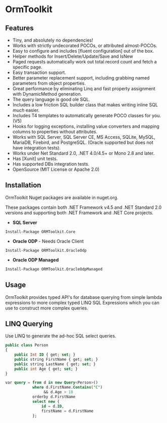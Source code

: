 # OrmToolkit

## Features

* Tiny, and absolutely no dependencies!
* Works with strictly undecorated POCOs, or attributed almost-POCOs.
* Easy to configure and includes [fluent configuration] out of the box.
* Helper methods for Insert/Delete/Update/Save and IsNew
* Paged requests automatically work out total record count and fetch a specific page.
* Easy transaction support.
* Better parameter replacement support, including grabbing named parameters from object properties.
* Great performance by eliminating Linq and fast property assignment with DynamicMethod generation.
* The query language is good ole SQL.
* Includes a low friction SQL builder class that makes writing inline SQL *much* easier.
* Includes T4 templates to automatically generate POCO classes for you. (V5)
* Hooks for logging exceptions, installing value converters and mapping columns to properties without attributes.
* Works with SQL Server, SQL Server CE, MS Access, SQLite, MySQL, MariaDB, Firebird, and PostgreSQL. (Oracle supported but does not have integration tests).
* Works under Net Standard 2.0, .NET 4.0/4.5+ or Mono 2.8 and later.
* Has [Xunit] unit tests.
* Has supported DBs integration tests.
* OpenSource (MIT License or Apache 2.0)

## Installation

OrmToolkit Nuget packages are available in nuget.org.

These packages contain both .NET Framework v4.5 and .NET Standard 2.0 versions and supporting both .NET Framework and .NET Core projects.

* **SQL Server**
```
Install-Package ORMToolkit.Core
```

* **Oracle ODP** - Needs Oracle Client
```
Install-Package ORMToolkit.OracleOdp
```

* **Oracle ODP Managed**
``` pm
Install-Package ORMToolkit.OracleOdpManaged
```

## Usage
OrmToolkit provides typed API's for database querying from simple lambda expressions to more complex typed LINQ SQL Expressions which you can use to construct more complex queries.

## LINQ Querying

Use LINQ to generate the ad-hoc SQL select queries.

``` SQL
public class Person
{
    public Int ID { get; set; }
    public string FirstName { get; set; }
    public string LastName { get; set; }
    public int Age { get; set; }
}
```

``` SQL
var query = from d in new Query<Person>()
            where d.FirstName.Contains("C")
                 && d.Age > 18
            orderby d.FirstName
            select new {
                id = d.ID,
                firstName = d.FirstName
            };
```
